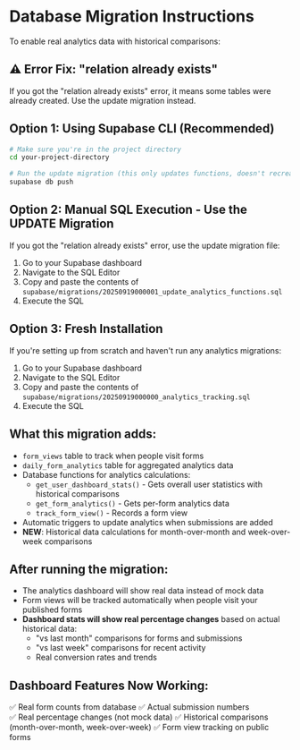 # Database Migration Instructions

To enable real analytics data with historical comparisons:

## ⚠️ Error Fix: "relation already exists"
If you got the "relation already exists" error, it means some tables were already created. Use the update migration instead.

## Option 1: Using Supabase CLI (Recommended)
```bash
# Make sure you're in the project directory
cd your-project-directory

# Run the update migration (this only updates functions, doesn't recreate tables)
supabase db push
```

## Option 2: Manual SQL Execution - Use the UPDATE Migration
If you got the "relation already exists" error, use the update migration file:

1. Go to your Supabase dashboard
2. Navigate to the SQL Editor
3. Copy and paste the contents of `supabase/migrations/20250919000001_update_analytics_functions.sql`
4. Execute the SQL

## Option 3: Fresh Installation
If you're setting up from scratch and haven't run any analytics migrations:

1. Go to your Supabase dashboard
2. Navigate to the SQL Editor  
3. Copy and paste the contents of `supabase/migrations/20250919000000_analytics_tracking.sql`
4. Execute the SQL

## What this migration adds:
- `form_views` table to track when people visit forms
- `daily_form_analytics` table for aggregated analytics data
- Database functions for analytics calculations:
  - `get_user_dashboard_stats()` - Gets overall user statistics with historical comparisons
  - `get_form_analytics()` - Gets per-form analytics data
  - `track_form_view()` - Records a form view
- Automatic triggers to update analytics when submissions are added
- **NEW**: Historical data calculations for month-over-month and week-over-week comparisons

## After running the migration:
- The analytics dashboard will show real data instead of mock data
- Form views will be tracked automatically when people visit your published forms
- **Dashboard stats will show real percentage changes** based on actual historical data:
  - "vs last month" comparisons for forms and submissions
  - "vs last week" comparisons for recent activity
  - Real conversion rates and trends

## Dashboard Features Now Working:
✅ Real form counts from database
✅ Actual submission numbers  
✅ Real percentage changes (not mock data)
✅ Historical comparisons (month-over-month, week-over-week)
✅ Form view tracking on public forms
